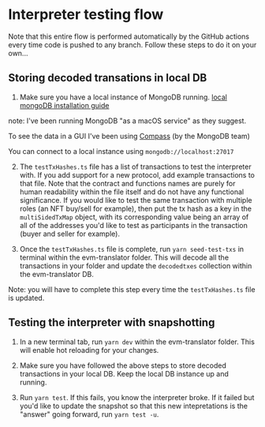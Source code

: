 # Interpreter testing flow

Note that this entire flow is performed automatically by the GitHub actions every time code is pushed to any branch. Follow these steps to do it on your own...

## Storing decoded transations in local DB

1. Make sure you have a local instance of MongoDB running.
[local mongoDB installation guide](https://www.mongodb.com/docs/manual/tutorial/install-mongodb-on-os-x/)

note: I've been running MongoDB "as a macOS service" as they suggest.

To see the data in a GUI I've been using [Compass](https://www.mongodb.com/products/compass) (by the MongoDB team)

You can connect to a local instance using `mongodb://localhost:27017`

2. The `testTxHashes.ts` file has a list of transactions to test the interpreter with. If you add support
for a new protocol, add example transactions to that file. Note that the contract and functions names are purely for human readability within the file itself and do not have any functional significance. If you would like to test the same transaction with multiple roles (an NFT buy/sell for example), then put the tx hash as a key in the `multiSidedTxMap` object, with its corresponding value being an array of all of the addresses you'd like to test as participants in the transaction (buyer and seller for example).

3. Once the `testTxHashes.ts` file is complete, run `yarn seed-test-txs` in terminal within the evm-translator folder. This will decode all the transactions in your folder and update the `decodedtxes` collection within the
evm-translator DB.

Note: you will have to complete this step every time the `testTxHashes.ts` file is updated.

## Testing the interpreter with snapshotting

1. In a new terminal tab, run `yarn dev` within the evm-translator folder. This will enable hot reloading for your changes.

2. Make sure you have followed the above steps to store decoded transactions in your local DB. Keep the local DB instance up and running.

3. Run `yarn test`. If this fails, you know the interpreter broke. If it failed but you'd like to update the snapshot so that this new intepretations is the "answer" going forward, run `yarn test -u`.